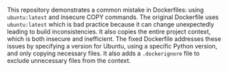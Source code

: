 This repository demonstrates a common mistake in Dockerfiles: using `ubuntu:latest` and insecure COPY commands.  The original Dockerfile uses `ubuntu:latest` which is bad practice because it can change unexpectedly leading to build inconsistencies.  It also copies the entire project context, which is both insecure and inefficient.  The fixed Dockerfile addresses these issues by specifying a version for Ubuntu, using a specific Python version, and only copying necessary files.  It also adds a `.dockerignore` file to exclude unnecessary files from the context.